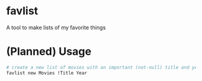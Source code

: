 # favlist
A tool to make lists of my favorite things

# (Planned) Usage
```bash
# create a new list of movies with an important (not-null) title and year
favlist new Movies !Title Year
```
